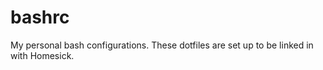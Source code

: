 bashrc
======

My personal bash configurations. These dotfiles are set up to be linked in with Homesick.
